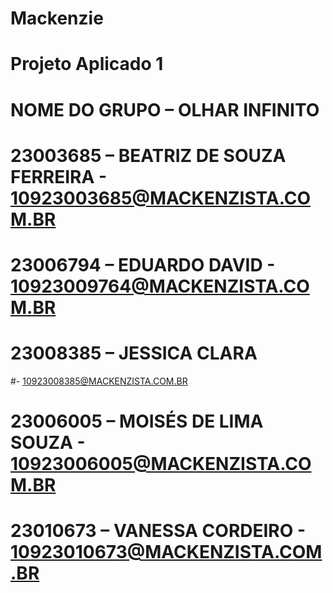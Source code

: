 # Mackenzie
# Projeto Aplicado 1

# NOME DO GRUPO – OLHAR INFINITO 

# 23003685 – BEATRIZ DE SOUZA FERREIRA - 10923003685@MACKENZISTA.COM.BR
# 23006794 – EDUARDO DAVID - 10923009764@MACKENZISTA.COM.BR
# 23008385 – JESSICA CLARA
#- 10923008385@MACKENZISTA.COM.BR
# 23006005 – MOISÉS DE LIMA SOUZA - 10923006005@MACKENZISTA.COM.BR
# 23010673 – VANESSA CORDEIRO - 10923010673@MACKENZISTA.COM.BR
